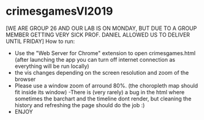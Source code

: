 # crimesgamesVI2019
[WE ARE GROUP 26 AND OUR LAB IS ON MONDAY, BUT DUE TO A GROUP MEMBER GETTING VERY SICK PROF. DANIEL ALLOWED US TO DELIVER UNTIL FRIDAY]
How to run:
- Use the "Web Server for Chrome" extension to open crimesgames.html (after launching the app you can turn off internet connection as everything will be run locally)
- the vis changes depending on the screen resolution and zoom of the browser
- Please use a window zoom of arround 80%. (the choropleth map should fit inside its window)
-There is (very rarely) a bug in the html where sometimes the barchart and the timeline dont render, but cleaning the history and refreshing the page should do the job :)
- ENJOY